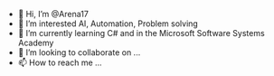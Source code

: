 - 👋 Hi, I’m @Arena17
- 👀 I’m interested AI, Automation, Problem solving 
- 🌱 I’m currently learning C# and in the Microsoft Software Systems Academy
- 💞️ I’m looking to collaborate on ...
- 📫 How to reach me ...

<!---
Arena17/Arena17 is a ✨ special ✨ repository because its `README.md` (this file) appears on your GitHub profile.
You can click the Preview link to take a look at your changes.
--->
